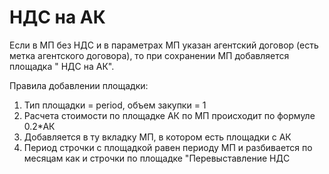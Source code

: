 # НДС на АК

Если в МП без НДС и в параметрах МП указан агентский договор (есть метка агентского договора), то при сохранении МП добавляется площадка " НДС на АК".

Правила добавлении площадки:

1. Тип площадки = period, объем закупки = 1
2. Расчета стоимости по площадке АК по МП происходит по формуле 0.2*АК
3. Добавляется в ту вкладку МП, в котором есть площадки с АК
4. Период строчки с площадкой равен периоду МП и разбивается по месяцам как и строчки по площадке "Перевыставление НДС
